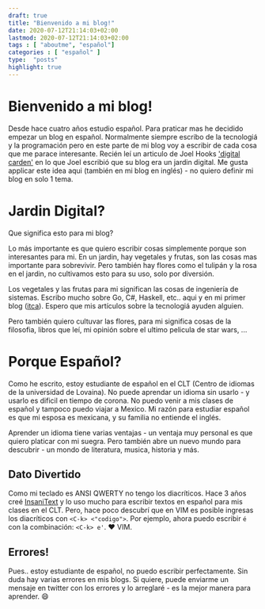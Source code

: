 ```yaml
---
draft: true
title: "Bienvenido a mi blog!"
date: 2020-07-12T21:14:03+02:00
lastmod: 2020-07-12T21:14:03+02:00
tags : [ "aboutme", "español"]
categories : [ "español" ]
type:  "posts"
highlight: true
---
```


# Bienvenido a mi blog!

Desde hace cuatro años estudio español. Para praticar mas he decidido empezar un blog en español. 
Normalmente siempre escribo de la tecnologiá y la programación pero en este parte de mi blog voy a
escribir de cada cosa que me parace interesante. Recién leí un articulo de Joel Hooks
['digital carden'](https://joelhooks.com/digital-garden) en lo que Joel escribió que su blog era un
jardin digital. Me gusta applicar este idea aqui (también en mi blog en inglés) - no quiero definir
mi blog en solo 1 tema. 


# Jardin Digital?

Que significa esto para mi blog?

Lo más importante es que quiero escribir cosas simplemente porque son interesantes para mi. 
En un jardin, hay vegetales y frutas, son las cosas mas importante para
sobrevivir. Pero también hay flores como el tulipán y la rosa en el jardin, no cultivamos esto para su uso, solo
por diversión. 

Los vegetales y las frutas para mi significan las cosas de ingeniería de sistemas. Escribo mucho sobre
Go, C#, Haskell, etc.. aqui y en mi primer blog ([itca](https://it-ca.net/blogdylan)). Espero
que mis artículos sobre la tecnologiá ayuden alguien.

Pero también quiero cultuvar las flores, para mi significa cosas de la filosofia, libros que leí, mi
opinión sobre el ultimo pelicula de star wars, ...


# Porque Español?

Como he escrito, estoy estudiante de español en el CLT (Centro de idiomas de la universidad de
Lovaina). No puede aprendar un idioma sin usarlo - y usarlo es
dificil en tiempo de corona. No puedo venir a mis clases de español y tampoco puedo viajar a Mexico.
Mi razón para estudiar español es que mi esposa es mexicana, y su familia no entiende el inglés.

Aprender un idioma tiene varias ventajas - un ventaja muy personal es que quiero platicar con mi
suegra. Pero también abre un nuevo mundo para descubrir - un mondo de literatura, musica, historia y
más.

## Dato Divertido

Como mi teclado es ANSI QWERTY no tengo los diacríticos. Hace 3 años creé
[InsaniText](https://github.com/DylanMeeus/InsaniText) y lo uso mucho para escribir textos en
español para mis clases en el CLT. Pero, hace poco descubrí que en VIM es posible ingresas los
diacríticos con `<C-k> <"codigo">`. Por ejemplo, ahora puedo escribir `é` con la combinación: `<C-k>
e'`. ❤ VIM. 


## Errores!

Pues.. estoy estudiante de español, no puedo escribir perfectamente. Sin duda hay varias errores en
mis blogs. Si quiere, puede enviarme un mensaje en twitter con los errores y lo arreglaré - es la mejor manera para aprender. 😄 

